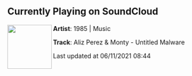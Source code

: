 ## Currently Playing on SoundCloud

[<img align="left" width="100" src="https://i1.sndcdn.com/artworks-5H4TTLCn2nNSuMUL-T4YMig-t500x500.jpg">](https://soundcloud.com/1985music1985/aliz-perez-monty-untitled-malware)

**Artist**: 1985  |  Music 

**Track**: Aliz Perez & Monty - Untitled Malware

Last updated at 06/11/2021 08:44
